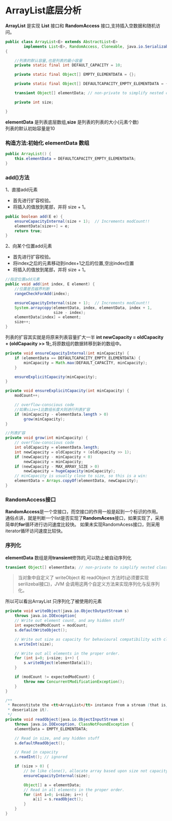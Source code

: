 # ArrayList底层分析
**ArrayList** 是实现 **List** 接口和 **RandomAccess** 接口,支持插入空数据和随机访问。

```java
public class ArrayList<E> extends AbstractList<E>
        implements List<E>, RandomAccess, Cloneable, java.io.Serializable
{

    //列表的默认容量,也是列表的最小容量
    private static final int DEFAULT_CAPACITY = 10;

    private static final Object[] EMPTY_ELEMENTDATA = {};

    private static final Object[] DEFAULTCAPACITY_EMPTY_ELEMENTDATA = {};

    transient Object[] elementData; // non-private to simplify nested class access

    private int size;

}
```
**elementData** 是列表底层数组,**size** 是列表的列表的大小(元素个数)  
列表的默认初始容量是10

### 构造方法:初始化 **elementData** 数组
```java
public ArrayList() {
    this.elementData = DEFAULTCAPACITY_EMPTY_ELEMENTDATA;
}
```
### add()方法

1、直接add元素
 - 首先进行扩容校验。
 - 将插入的值放到尾部，并将 size + 1。
```java
public boolean add(E e) {
    ensureCapacityInternal(size + 1);  // Increments modCount!!
    elementData[size++] = e;
    return true;
}
```
2、向某个位置add元素
- 首先进行扩容校验。
- 将index之后的元素移动到index+1之后的位置,空出index位置
- 将插入的值放到尾部，并将 size + 1。
 
```java
//指定位置add元素
public void add(int index, E element) {
    //位置是否越界判断
    rangeCheckForAdd(index);

    ensureCapacityInternal(size + 1);  // Increments modCount!!
    System.arraycopy(elementData, index, elementData, index + 1,
                     size - index);
    elementData[index] = element;
    size++;
}
```
列表的扩容其实就是将原来列表容量扩大一半 **int newCapacity = oldCapacity + (oldCapacity >> 1);**,将原数组的数据转移到新的数组中。

```java
private void ensureCapacityInternal(int minCapacity) {
    if (elementData == DEFAULTCAPACITY_EMPTY_ELEMENTDATA) {
        minCapacity = Math.max(DEFAULT_CAPACITY, minCapacity);
    }

    ensureExplicitCapacity(minCapacity);
}

private void ensureExplicitCapacity(int minCapacity) {
    modCount++;

    // overflow-conscious code
    //如果size+1比数组长度大则进行列表扩容
    if (minCapacity - elementData.length > 0)
        grow(minCapacity);
}

//列表扩容
private void grow(int minCapacity) {
    // overflow-conscious code
    int oldCapacity = elementData.length;
    int newCapacity = oldCapacity + (oldCapacity >> 1);
    if (newCapacity - minCapacity < 0)
        newCapacity = minCapacity;
    if (newCapacity - MAX_ARRAY_SIZE > 0)
        newCapacity = hugeCapacity(minCapacity);
    // minCapacity is usually close to size, so this is a win:
    elementData = Arrays.copyOf(elementData, newCapacity);
}
```
### RandomAccess接口

**RandomAccess**是一个空接口，而空接口的作用一般是起到一个标识的作用。   
通俗点讲，就是判断一个list是否实现了**RandomAcess**接口，如果实现了，采用简单的**for**循环进行访问速度比较快。 
如果未实现RandomAcess接口，则采用iterator循环访问速度比较快。

### 序列化
**elementData** 数组是用**transient**修饰的,可以防止被自动序列化
```java
transient Object[] elementData; // non-private to simplify nested class access
```
>当对象中自定义了 writeObject 和 readObject 方法时(必须要实现serilizebal接口)，JVM 会调用这两个自定义方法来实现序列化与反序列化。  

所以可以看出ArrayList 只序列化了被使用的元素
```java
private void writeObject(java.io.ObjectOutputStream s)
    throws java.io.IOException{
    // Write out element count, and any hidden stuff
    int expectedModCount = modCount;
    s.defaultWriteObject();

    // Write out size as capacity for behavioural compatibility with clone()
    s.writeInt(size);

    // Write out all elements in the proper order.
    for (int i=0; i<size; i++) {
        s.writeObject(elementData[i]);
    }

    if (modCount != expectedModCount) {
        throw new ConcurrentModificationException();
    }
}

/**
 * Reconstitute the <tt>ArrayList</tt> instance from a stream (that is,
 * deserialize it).
 */
private void readObject(java.io.ObjectInputStream s)
    throws java.io.IOException, ClassNotFoundException {
    elementData = EMPTY_ELEMENTDATA;

    // Read in size, and any hidden stuff
    s.defaultReadObject();

    // Read in capacity
    s.readInt(); // ignored

    if (size > 0) {
        // be like clone(), allocate array based upon size not capacity
        ensureCapacityInternal(size);

        Object[] a = elementData;
        // Read in all elements in the proper order.
        for (int i=0; i<size; i++) {
            a[i] = s.readObject();
        }
    }
}

```
